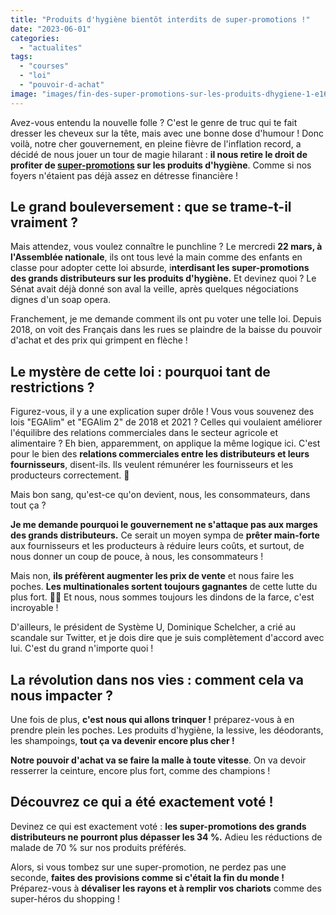 ```yaml
---
title: "Produits d'hygiène bientôt interdits de super-promotions !"
date: "2023-06-01"
categories: 
  - "actualites"
tags: 
  - "courses"
  - "loi"
  - "pouvoir-d-achat"
image: "images/fin-des-super-promotions-sur-les-produits-dhygiene-1-e1685559608226.png"
---
```


Avez-vous entendu la nouvelle folle ? C'est le genre de truc qui te fait dresser les cheveux sur la tête, mais avec une bonne dose d'humour ! Donc voilà, notre cher gouvernement, en pleine fièvre de l'inflation record, a décidé de nous jouer un tour de magie hilarant : **il nous retire le droit de profiter de [super-promotions](https://www.francetvinfo.fr/sante/hygiene/hygiene-la-fin-des-super-promotions-met-en-colere-la-grande-distribution-et-les-clients_5715545.html "super-promotions") sur les produits d'hygiène**. Comme si nos foyers n'étaient pas déjà assez en détresse financière !

## Le grand bouleversement : que se trame-t-il vraiment ?

Mais attendez, vous voulez connaître le punchline ? Le mercredi **22 mars, à l'Assemblée nationale**, ils ont tous levé la main comme des enfants en classe pour adopter cette loi absurde, i**nterdisant les super-promotions des grands distributeurs sur les produits d'hygiène.** Et devinez quoi ? Le Sénat avait déjà donné son aval la veille, après quelques négociations dignes d'un soap opera.

Franchement, je me demande comment ils ont pu voter une telle loi. Depuis 2018, on voit des Français dans les rues se plaindre de la baisse du pouvoir d'achat et des prix qui grimpent en flèche !

## Le mystère de cette loi : pourquoi tant de restrictions ?

Figurez-vous, il y a une explication super drôle ! Vous vous souvenez des lois "EGAlim" et "EGAlim 2" de 2018 et 2021 ? Celles qui voulaient améliorer l'équilibre des relations commerciales dans le secteur agricole et alimentaire ? Eh bien, apparemment, on applique la même logique ici. C'est pour le bien des **relations commerciales entre les distributeurs et leurs fournisseurs**, disent-ils. Ils veulent rémunérer les fournisseurs et les producteurs correctement. 🥴

Mais bon sang, qu'est-ce qu'on devient, nous, les consommateurs, dans tout ça ?

**Je me demande pourquoi le gouvernement ne s'attaque pas aux marges des grands distributeurs.** Ce serait un moyen sympa de **prêter main-forte** aux fournisseurs et les producteurs à réduire leurs coûts, et surtout, de nous donner un coup de pouce, à nous, les consommateurs !

Mais non, **ils préfèrent augmenter les prix de vente** et nous faire les poches. **Les multinationales sortent toujours gagnantes** de cette lutte du plus fort. 💪💪 Et nous, nous sommes toujours les dindons de la farce, c'est incroyable !

D'ailleurs, le président de Système U, Dominique Schelcher, a crié au scandale sur Twitter, et je dois dire que je suis complètement d'accord avec lui. C'est du grand n'importe quoi !

## La révolution dans nos vies : comment cela va nous impacter ?

Une fois de plus, **c'est nous qui allons trinquer !** préparez-vous à en prendre plein les poches. Les produits d'hygiène, la lessive, les déodorants, les shampoings, **tout ça va devenir encore plus cher !**

**Notre pouvoir d'achat va se faire la malle à toute vitesse**. On va devoir resserrer la ceinture, encore plus fort, comme des champions !

## Découvrez ce qui a été exactement voté !

Devinez ce qui est exactement voté : **les super-promotions des grands distributeurs ne pourront plus dépasser les 34 %.** Adieu les réductions de malade de 70 % sur nos produits préférés.

Alors, si vous tombez sur une super-promotion, ne perdez pas une seconde, **faites des provisions comme si c'était la fin du monde !** Préparez-vous à **dévaliser les rayons et à remplir vos chariots** comme des super-héros du shopping !
